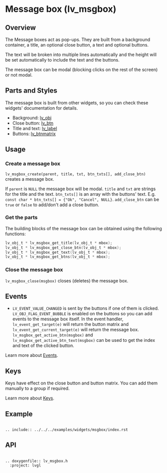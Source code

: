 ```eval_rst
```
# Message box (lv_msgbox)

## Overview
The Message boxes act as pop-ups.
They are built from a background container, a title, an optional close button, a text and optional buttons.

The text will be broken into multiple lines automatically and the height will be set automatically to include the text and the buttons.

The message box can be modal (blocking clicks on the rest of the screen) or not modal.

## Parts and Styles
The message box is built from other widgets, so you can check these widgets' documentation for details.
- Background: [lv_obj](/widgets/obj)
- Close button: [lv_btn](/widgets/core/btn)
- Title and text: [lv_label](/widgets/core/label)
- Buttons: [lv_btnmatrix](/widgets/core/btnmatrix)

## Usage

### Create a message box

`lv_msgbox_create(parent, title, txt, btn_txts[], add_close_btn)` creates a message box.

If `parent` is `NULL` the message box will be modal. `title` and `txt` are strings for the title and the text.
`btn_txts[]` is an array with the buttons' text. E.g. `const char * btn_txts[] = {"Ok", "Cancel", NULL}`.
`add_close_btn` can be `true` or `false` to add/don't add a close button.

### Get the parts
The building blocks of the message box can be obtained using the following functions:
```c
lv_obj_t * lv_msgbox_get_title(lv_obj_t * mbox);
lv_obj_t * lv_msgbox_get_close_btn(lv_obj_t * mbox);
lv_obj_t * lv_msgbox_get_text(lv_obj_t * mbox);
lv_obj_t * lv_msgbox_get_btns(lv_obj_t * mbox);
```

### Close the message box
`lv_msgbox_close(msgbox)` closes (deletes) the message box.

## Events
- `LV_EVENT_VALUE_CHANGED` is sent by the buttons if one of them is clicked. `LV_OBJ_FLAG_EVENT_BUBBLE` is enabled on the buttons so you can add events to the message box itself.
In the event handler, `lv_event_get_target(e)` will return the button matrix and `lv_event_get_current_target(e)` will return the message box. `lv_msgbox_get_active_btn(msgbox)` and `lv_msgbox_get_active_btn_text(msgbox)` can be used to get the index and text of the clicked button.

Learn more about [Events](/overview/event).

## Keys
Keys have effect on the close button and button matrix. You can add them manually to a group if required.

Learn more about [Keys](/overview/indev).


## Example

```eval_rst

.. include:: ../../../examples/widgets/msgbox/index.rst

```

## API

```eval_rst

.. doxygenfile:: lv_msgbox.h
  :project: lvgl

```
